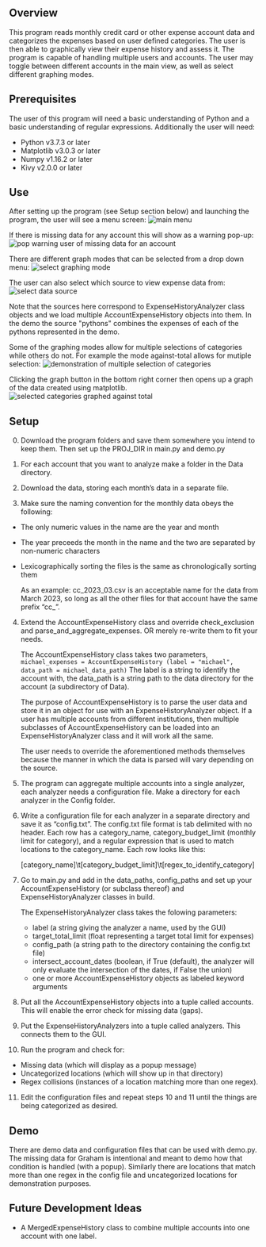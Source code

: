 ## Overview
This program reads monthly credit card or other expense account data and categorizes the expenses based on user defined categories. The user is then able to graphically view their expense history and assess it. The program is capable of handling multiple users and accounts. The user may toggle between different accounts in the main view, as well as select different graphing modes.

## Prerequisites
The user of this program will need a basic understanding of Python and a basic 
understanding of regular expressions. Additionally the user will need:
- Python     v3.7.3 or later
- Matplotlib v3.0.3 or later
- Numpy	     v1.16.2 or later
- Kivy       v2.0.0 or later

## Use
After setting up the program (see Setup section below) and launching the program, the user will see a menu screen:
![main menu](Images/main-menu.png)


If there is missing data for any account this will show as a warning pop-up:
![pop warning user of missing data for an account](Images/missing-data-popup.png)


There are different graph modes that can be selected from a drop down menu:
![select graphing mode](Images/select-graphing-mode.png)


The user can also select which source to view expense data from:
![select data source](Images/select-source.png)

Note that the sources here correspond to ExpenseHistoryAnalyzer class objects and we load multiple AccountExpenseHistory objects into them. In the demo the source "pythons" combines the expenses of each of the pythons represented in the demo. 


Some of the graphing modes allow for multiple selections of categories while others do not. For example the mode against-total allows for mutiple selection:
![demonstration of multiple selection of categories](Images/multi-selection.png)


Clicking the graph button in the bottom right corner then opens up a graph of the data created using matplotlib. 
![selected categories graphed against total](Images/against_total-graphing-mode.png)

## Setup
0. Download the program folders and save them somewhere you intend to keep them. Then set up the PROJ_DIR in main.py and demo.py

1. For each account that you want to analyze make a folder in the Data directory.

2. Download the data, storing each month’s data in a separate file.

3. Make sure the naming convention for the monthly data obeys the following:
- The only numeric values in the name are the year and month
- The year preceeds the month in the name and the two are separated by non-numeric characters
- Lexicographically sorting the files is the same as chronologically sorting them

  As an example: cc_2023_03.csv is an acceptable name for the data from March 2023, 
  so long as all the other files for that account have the same prefix “cc_”.


4. Extend the AccountExpenseHistory class and override check_exclusion and parse_and_aggregate_expenses. 
   OR merely re-write them to fit your needs.

   The AccountExpenseHistory class takes two parameters,
   ```michael_expenses = AccountExpenseHistory (label = "michael", data_path = michael_data_path)```
   The label is a string to identify the account with, the data_path is a string path to the 
   data directory for the account (a subdirectory of Data).

   The purpose of AccountExpenseHistory is to parse the user data and store it in an object for 
   use with an ExpenseHistoryAnalyzer object. If a user has multiple accounts from different institutions,
   then multiple subclasses of AccountExpenseHistory can be loaded into an ExpenseHistoryAnalyzer class and
   it will work all the same.

   The user needs to override the aforementioned methods themselves because the manner in which the data is 
   parsed will vary depending on the source.

5. The program can aggregate multiple accounts into a single analyzer, each analyzer needs a configuration file. 
   Make a directory for each analyzer in the Config folder.

6. Write a configuration file for each analyzer in a separate directory and save it as “config.txt”. 
   The config.txt file format is tab delimited with no header. Each row has a category_name, category_budget_limit 
   (monthly limit for category), and a regular expression that is used to match locations to the category_name. 
   Each row looks like this:

   [category_name]\t[category_budget_limit]\t[regex_to_identify_category]

7. Go to main.py and add in the data_paths, config_paths and set up your AccountExpenseHistory (or subclass thereof) 
   and ExpenseHistoryAnalyzer classes in build.

   The ExpenseHistoryAnalyzer class takes the folowing parameters:
   - label (a string giving the analyzer a name, used by the GUI)
   - target_total_limit (float representing a target total limit for expenses)
   - config_path (a string path to the directory containing the config.txt file)
   - intersect_account_dates (boolean, if True (default), the analyzer will only evaluate the intersection of the dates, if False the union)
   - one or more AccountExpenseHistory objects as labeled keyword arguments

8. Put all the AccountExpenseHistory objects into a tuple called accounts. This will enable the error check for missing data (gaps).

9. Put the ExpenseHistoryAnalyzers into a tuple called analyzers. This connects them to the GUI.

10. Run the program and check for:
- Missing data (which will display as a popup message)
- Uncategorized locations (which will show up in that directory)
- Regex collisions (instances of a location matching more than one regex).

11) Edit the configuration files and repeat steps 10 and 11 until the things are being categorized as desired.

## Demo
There are demo data and configuration files that can be used with demo.py.
The missing data for Graham is intentional and meant to demo how that condition is handled (with a popup).
Similarly there are locations that match more than one regex in the config file and uncategorized locations 
for demonstration purposes.

## Future Development Ideas
- A MergedExpenseHistory class to combine multiple accounts into one account with one label.
